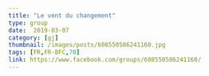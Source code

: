 ```yaml
---
title: "Le vent du changement"
type: group
date:  2019-03-07
category: [gj]
thumbnail: /images/posts/608550586241160.jpg
tags: [FR,FR-BFC,70]
link: https://www.facebook.com/groups/608550586241160/
---
```

